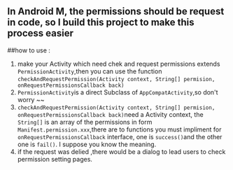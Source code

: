 ## In Android M, the permissions should be request in code, so I build this project to make this process easier

##how to use :
1. make your Activity which need chek and request permissions extends `PermissionActivity`,then you can use the function `checkAndRequestPermission(Activity context, String[] permision, onRequestPermissionsCallback back)`
2. `PermissionActivity`is a direct Subclass of `AppCompatActivity`,so don't worry ~~
3. `checkAndRequestPermission(Activity context, String[] permision, onRequestPermissionsCallback back)`need a Activity context, the `String[]` is an array of the permissions in form `Manifest.permission.xxx`,there are to functions you must impliment for  `onRequestPermissionsCallback` interface, one is `success()`and the other one is `fail()`. I suppose you know the meaning.
4. if the request was delied ,there would be a dialog to lead users to check permission setting pages.
